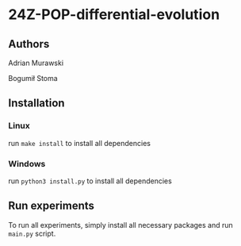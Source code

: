 # 24Z-POP-differential-evolution
## Authors
Adrian Murawski

Bogumił Stoma

## Installation
### Linux
run `make install` to install all dependencies

### Windows
run `python3 install.py` to install all dependencies

## Run experiments
To run all experiments, simply install all necessary packages and run `main.py` script. 
